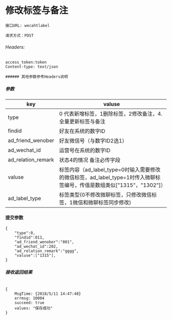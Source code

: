 #  修改标签与备注

```
接口URL: wecahtlabel

请求方式：POST

```
######  Headers:

```
access_token:token
Content-type: text/json

###### 其他参数参考Headers说明
```

#####  参数

key | valuse
---|---
type | 0 代表新增标签，1删除标签，2修改备注，4.全量更新标签与备注
findid | 好友在系统的数字ID
ad_friend_wenober|好友微信号（与数字ID2选1）
ad_wechat_id|运营号在系统的数字ID
ad_relation_remark|状态4的情况 备注必传字段
valuse|标签内容（ad_label_type=0时输入需要修改的微信标签，ad_label_type=1时传入微聊标签编号，传值是数组类似["1315"，"1302"]）
ad_label_type|标签类型(0不修改微聊标签，只修改微信标签，1微信和微聊标签同步修改)
#### 提交参数

```
{
    "type":0,
    "findid":011,
    "ad_friend_wenober":"001",
    "ad_wechat_id":202,
    "ad_relation_remark":"gggg",
    "valuse":["1315"],
}

```


#####  接收返回结果

```

{
    MsgTime: {2018/5/11 14:47:48}
    errmsg: 10004
    succeed: true
    values: "保存成功"
}
```


